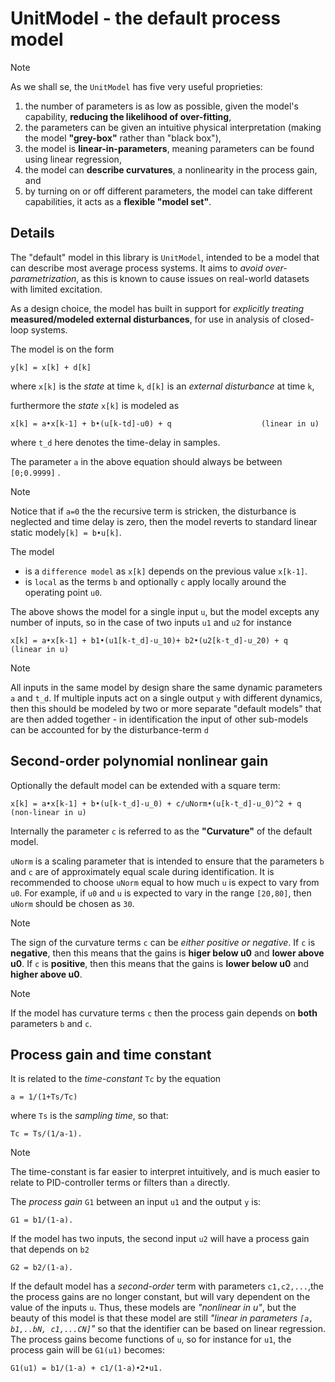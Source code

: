 # UnitModel - the default process model

> [!Note]
> As we shall se, the ``UnitModel`` has five very useful proprieties:
> 1. the number of parameters is as low as possible, given the model's capability, **reducing the likelihood of over-fitting**,
> 2. the parameters can be given an intuitive physical interpretation (making the model **"grey-box"** rather than "black box"),
> 3. the model is **linear-in-parameters**, meaning parameters can be found using linear regression,
> 4. the model can **describe curvatures**, a nonlinearity in the process gain, and
> 5. by turning on or off different parameters, the model can take different capabilities, it acts as a **flexible "model set"**.

## Details

The "default" model in this library is ``UnitModel``, intended to be a model that can describe most average process systems. 
It aims to *avoid over-parametrization*, as this is known to cause issues on real-world datasets with limited excitation.

As a design choice, the model has built in support for *explicitly treating* **measured/modeled external disturbances**, for use in analysis of closed-loop systems.

The model is on the form
```
y[k] = x[k] + d[k]
```
where ``x[k]`` is the *state* at time ``k``, ``d[k]`` is an *external disturbance* at time ``k``,

furthermore the *state* ``x[k]`` is modeled as
```
x[k] = a•x[k-1] + b•(u[k-td]-u0) + q					(linear in u)
```
where ``t_d`` here denotes the time-delay in samples.

The parameter ``a`` in the above equation should always be between ``[0;0.9999]`` . 
> [!Note]
> Notice that if ``a=0`` the the recursive term is stricken, the disturbance is neglected and time delay is zero, then the model reverts to standard linear static model``y[k] = b•u[k]``.


The model 
- is a ``difference model`` as ``x[k]`` depends on the previous value ``x[k-1]``.
- is ``local`` as the terms ``b`` and optionally ``c`` apply locally around the operating point ``u0``. 

The above shows the model for a single input ``u``, but the model excepts any number of inputs, so in the case of two inputs ``u1`` and ``u2`` for instance
```
x[k] = a•x[k-1] + b1•(u1[k-t_d]-u_10)+ b2•(u2[k-t_d]-u_20) + q		(linear in u)
```

> [!Note]
> All inputs in the same model by design share the same dynamic parameters ``a`` and ``t_d``. If multiple inputs act on a single output ``y`` with different
> dynamics, then this should be modeled by two or more separate "default models" that are then added together - in identification the input of other 
> sub-models can be accounted for by the disturbance-term ``d``

## Second-order polynomial nonlinear gain

Optionally the default model can be extended with a square term:
``` 
x[k] = a•x[k-1] + b•(u[k-t_d]-u_0) + c/uNorm•(u[k-t_d]-u_0)^2 + q	(non-linear in u)
```
Internally the parameter ``c`` is referred to as the **"Curvature"** of the default model.

``uNorm`` is a scaling parameter that is intended to ensure that the parameters ``b`` and ``c``
are of approximately equal scale during identification. 
It is recommended to choose ``uNorm`` equal to how much ``u`` is expect to vary from ``u0``.
For example, if ``u0`` and ``u`` is expected to vary in the range ``[20,80]``, then ``uNorm``
should be chosen as ``30``.

>[!Note]
> The sign of the curvature terms ``c`` can be *either positive or negative*. 
> If ``c`` is **negative**, then this means that the gains is **higer below u0** and **lower above u0**.
> If ``c`` is **positive**, then this means that the gains is **lower below u0** and **higher above u0**.

>[!Note]
> If the model has curvature terms ``c`` then the process gain depends on **both** parameters
> ``b`` and ``c``.
  
  
##  Process gain and time constant
  

It is related to the *time-constant* ``Tc`` by the equation
```
a = 1/(1+Ts/Tc)
```  
where ``Ts`` is the *sampling time*, so that:
```
Tc = Ts/(1/a-1).
```  

> [!Note]
>The time-constant is far easier to interpret intuitively, and is much easier to relate to PID-controller terms or filters than ``a`` directly.

The *process gain* ``G1`` between an input ``u1`` and the output ``y`` is: 
```
G1 = b1/(1-a).
```
If the model has two inputs, the second input ``u2`` will have a process gain that depends on ``b2``
```
G2 = b2/(1-a).
```

If the default model has a *second-order* term with parameters ``c1,c2,...``,the the process gains are no longer constant, but will vary dependent on the value of the inputs ``u``.
Thus, these models are *"nonlinear in u"*, but the beauty of this model is that these model are still *"linear in parameters ``[a, b1,..bN, c1,...CN]``"* so that the identifier can be 
based on linear regression.
The process gains become functions of ``u``, so for instance for ``u1``, the process gain will be ``G1(u1)`` becomes:
```
G1(u1) = b1/(1-a) + c1/(1-a)•2•u1.
```







